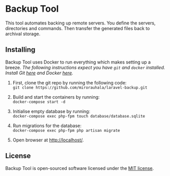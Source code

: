 # Backup Tool

This tool automates backing up remote servers. You define the servers, directories and commands. Then transfer the generated files back to archival storage.

## Installing

Backup Tool uses Docker to run everything which makes setting up a breeze. _The following instructions expect you have `git` and `docker` installed. Install Git [here](https://git-scm.com/) and Docker [here](https://docker.com/)._

1. First, clone the git repo by running the following code:<br>
    `git clone https://github.com/mirorauhala/laravel-backup.git`

2. Build and start the containers by running:<br>
    `docker-compose start -d`

3. Initialise empty database by running:<br>
    `docker-compose exec php-fpm touch database/database.sqlite`

4. Run migrations for the database:<br>
    `docker-compose exec php-fpm php artisan migrate`

5. Open browser at [http://localhost/](http://localhost/).

## License

Backup Tool is open-sourced software licensed under the [MIT license](http://opensource.org/licenses/MIT).
